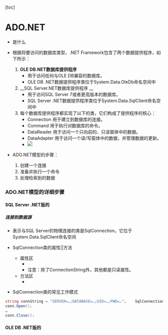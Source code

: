 [toc]


# ADO.NET
- 是什么



- 根据将要访问的数据库类型，.NET Framework包含了两个数据提供程序，如下所示：
	1. __OLE DB.NET数据库提供程序__ 
		- 用于访问任何与OLE DB兼容的数据库。
		- OLE DB .NET数据提供程序类位于System.Data.OleDb命名空间中
	2. __SQL Server.NET数据库提供程序 __
		- 用于访问SQL Server 7或者更高版本的数据库。
		- SQL Server .NET数据提供程序类位于System.Data.SqlClient命名空间中
	3. 每个数据库提供程序都实现了以下的类，它们构成了提供程序的核心：
		- Connection 用于建立到数据库的连接。
		- Command 用于执行对数据库的命令。
		- DataReader 用于访问一个只向前的、只读窗体中的数据。
		- DataAdapter 用于访问一个读/写窗体中的数据，并管理数据的更新。
		- ![](C:\Users\king-kong\Desktop\BlogPlan\picture\C#\C#操作数据库\两种数据库的核心接入类.PNG)


- ADO.NET模型的步骤：
	1. 创建一个连接
	2. 准备并执行一个命令
	3. 处理检索到的数据

### ADO.NET模型的详细步骤
#### SQL Server .NET版的
##### 连接到数据源
- 表示与SQL Server的物理连接的类是SqlConnection，它位于System.Data.SqlClient命名空间

- SqlConnection类的属性||方法
	- 属性区
		- ![]()
		- 注意：除了ConnectionString外，其他都是只读属性。
	- 方法区
		- ![]()

- SqlConnection类的常见工作模式
```c#
string connString = "SERVER=…;DATABASE=…;UID=…;PWD=…";￼   SqlConnection conn = new SqlConnection(connString);￼    
conn.Open();￼    
…￼
conn.Close();
```


#### OLE DB .NET版的